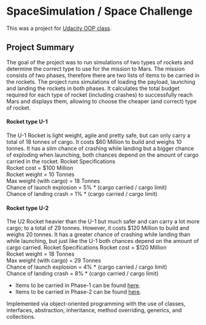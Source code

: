 # SpaceSimulation / Space Challenge

This was a project for [Udacity OOP class](https://www.udacity.com/course/object-oriented-programming-in-java--ud283).

## Project Summary

The goal of the project was to run simulations of two types of rockets and determine the correct type to use for the mission to Mars.
The mission consists of two phases, therefore there are two lists of items to be carried in the rockets.
The project runs simulations of loading the payload, launching and landing the rockets in both phases. 
It calculates the total budget required for each type of rocket (including crashes) to successfully reach Mars and displays them, 
allowing to choose the cheaper (and correct) type of rocket.


#### Rocket type U-1
The U-1 Rocket is light weight, agile and pretty safe, but can only carry a total of 18 tonnes of cargo. It costs $60 Million to build and weighs 10 tonnes. It has a slim chance of crashing while landing but a bigger chance of exploding when launching, both chances depend on the amount of cargo carried in the rocket.
Rocket Specifications  
Rocket cost = $100 Million  
Rocket weight = 10 Tonnes  
Max weight (with cargo) = 18 Tonnes  
Chance of launch explosion = 5% * (cargo carried / cargo limit)  
Chance of landing crash = 1% * (cargo carried / cargo limit)  

#### Rocket type U-2
The U2 Rocket heavier than the U-1 but much safer and can carry a lot more cargo; to a total of 29 tonnes. However, it costs $120 Million to build and weighs 20 tonnes. It has a greater chance of crashing while landing than while launching, but just like the U-1 both chances depend on the amount of cargo carried. Rocket Specifications
Rocket cost = $120 Million  
Rocket weight = 18 Tonnes  
Max weight (with cargo) = 29 Tonnes  
Chance of launch explosion = 4% * (cargo carried / cargo limit)  
Chance of landing crash = 8% * (cargo carried / cargo limit)  



- Items to be carried in Phase-1 can be found [here](phase-1.txt).
- Items to be carried in Phase-2 can be found [here](phase-2.txt).

Implemented via object-oriented programming with the use of classes, interfaces, abstraction, inheritance, method overriding, generics, and collections.
